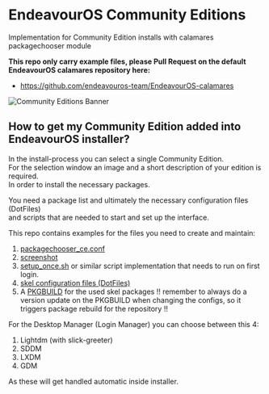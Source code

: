# EndeavourOS Community Editions  
Implementation for Community Edition installs with calamares packagechooser module 

**This repo only carry example files, please  Pull Request on the default EndeavourOS calamares repository here:**
* https://github.com/endeavouros-team/EndeavourOS-calamares
 
![Community Editions Banner](https://github.com/RyzenDew/Community-Edition-installer-files/blob/main/community.jpg)

## How to get my Community Edition added into EndeavourOS installer?

In the install-process you can select a single Community Edition.  
For the selection window an image and a short description of your edition is required.  
In order to install the necessary packages.  

You need a package list and ultimately the necessary configuration files (DotFiles)  
and scripts that are needed to start and set up the interface.  

This repo contains examples for the files you need to create and maintain:

1. [packagechooser_ce.conf](https://github.com/endeavouros-team/calamares/blob/calamares/data/eos/modules/packagechooser_ce.conf)
2. [screenshot](https://github.com/endeavouros-team/calamares/tree/calamares/data/eos/images-ce)
3. [setup_once.sh](https://github.com/endeavouros-team/endeavouros-xfce4-theming/blob/master/set_once.sh) or similar script implementation that needs to run on first login.
4. [skel configuration files (DotFiles)](https://github.com/EndeavourOS-Community-Editions/bspwm)
5. A [PKGBUILD](https://github.com/endeavouros-team/PKGBUILDS/blob/master/eos-skel-ce-bspwm/PKGBUILD)  for the used skel packages
!! remember to always do a version update on the PKGBUILD when changing the configs, so it triggers package rebuild for the repository !! 

For the Desktop Manager (Login Manager) you can choose between this 4:

1. Lightdm (with slick-greeter)
2. SDDM
3. LXDM
4. GDM

As these will get handled automatic inside installer.

